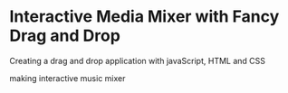# Interactive Media Mixer with Fancy Drag and Drop

Creating a drag and drop application with javaScript, HTML and CSS


making interactive music mixer


